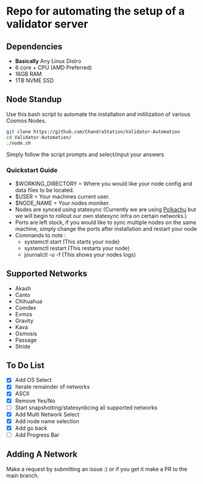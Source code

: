 # Repo for automating the setup of a validator server

## Dependencies
* **Basically** Any Linux Distro 
* 6 core + CPU (AMD Preferred)
* 16GB RAM
* 1TB NVME SSD

## Node Standup
Use this bash script to automate the installation and initilization of various Cosmos Nodes.
```bash
git clone https://github.com/ChandraStation/Validator-Automation
cd Validator-Automation/
./node.sh
```
Simply follow the script prompts and select/input your answers

### Quickstart Guide
- $WORKING_DIRECTORY = Where you would like your node config and data files to be located.
- $USER = Your machines current user.
- $NODE_NAME = Your nodes moniker.
- Nodes are synced using statesync (Currently we are using [Polkachu](https://polkachu.com) but we will begin to rollout our own statesync infra on certain networks.)
- Ports are left stock, if you would like to sync multiple nodes on the same machine, simply change the ports after installation and restart your node
- Commands to note :
    * systemctl start <network> (This starts your node)
    * systemctl restart <network> (This restarts your node)
    * journalctl -u <network> -f (This shows your nodes logs)

## Supported Networks
* Akash
* Canto 
* Chihuahua
* Comdex
* Evmos
* Gravity
* Kava
* Osmosis
* Passage
* Stride


## To Do List
- [x] Add OS Select
- [x] Iterate remainder of networks
- [x] ASCII
- [x] Remove Yes/No
- [ ] Start snapshotting/statesynbcing all supported networks
- [x] Add Multi Network Select
- [x] Add node name selection
- [x] Add go back
- [ ] Add Progress Bar

## Adding A Network
Make a request by submitting an issue :) or if you get it make a PR to the main branch.